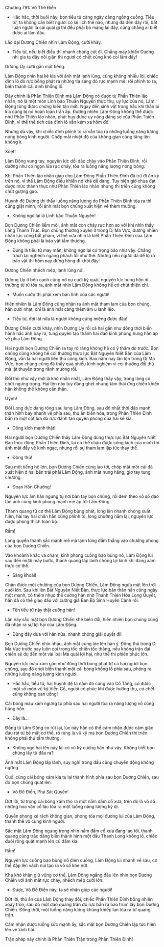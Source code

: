 




Chương 791: Võ Thê Điển


- Hắc hắc, thời buổi này, bọn tiểu tử càng ngày càng ngông cuồng. Tiểu tử, ta không cần biết ngươi có lai lịch thế nào, nhưng đã đến đây rồi, bất luận ngươi là cái quái gì thì đều phải bỏ mạng lại đây, cũng chẳng ai biết được ai làm đâu.

Lão đại Dương Chiến nhìn Lâm Động, cười khảy.

- Tiểu tử, nếu biết điều thì nhanh chóng cút đi. Chẳng may khiến Dương nhị gia ta đây nổi giận thì ngươi có chết cũng khó coi lắm đấy!

Dương Uy cười gằn một tiếng.

Lâm Động nhìn hai kẻ kia với ánh mắt lạnh lùng, cũng không nhiều lời, chiếc đỉnh lô đỏ rực bỗng phát ra những tia sáng đỏ rực mạnh mẽ, rồi phình to ra, biến thành cái đỉnh khổng lồ.

Đây chính là Phần Thiên Đỉnh mà Lâm Động có được từ Phần Thiên lão nhân, nó là một món Linh bảo Thuần Nguyên thực thụ, uy lực của nó, Lâm Động từng được chứng kiến tận mắt. Ngay đến sinh vật trong hắc khí thần bí kia cũng bị nó hoàn toàn trấn áp. Đương nhiên Lâm Động không thể được như Phần Thiên lão nhân, phát huy được uy năng đáng sợ của Phần Thiên Đỉnh, vì thế thể tích của đỉnh lô vẫn kém xa hôm đó.

Nhưng dù vậy, khi chiếc đỉnh phình to ra vẫn tỏa ra những luồng năng lượng nóng bỏng kinh người. Chớp mắt nhiệt độ của không gian cũng tăng lên không ít.

Xoẹt!

Lâm Động vung tay, nguyên lực dồi dào chảy vào Phần Thiên Đỉnh, rồi dường như có ngọn lửa rực cháy, tỏa ra luồng năng lượng nóng bỏng.

Khi Phần Thiên lão nhân giao cho Lâm Động Phần Thiên Đỉnh đã trừ đi ấn ký trên nó, vì thế Lâm Động điều khiến nó khá dễ dàng. Tuy hiện giờ chưa đạt được mức thành thục như Phần Thiên lão nhân nhưng thi triển cũng không chút gượng gạo.

Huynh đệ Dương thị thấy luồng năng lượng do Phần Thiên Đỉnh tỏa ra thì cũng giật mình, rồi ánh mắt bọn chúng xuất hiện vẻ thèm thuồng.

- Không ngờ lại là Linh bảo Thuần Nguyên!

Bọn Dương Chiến liếm môi, ánh mắt còn cháy rực hơn so với khi nhìn thấy Lăng Thanh Trúc. Bọn chúng thường xuyên ở trong Dị Ma Vực, đương nhiên nhãn lực cũng bất phàm, vì thế vừa nhìn là biết Phần Thiên Đỉnh của Lâm Động không phải là bảo vật tầm thường.

- Đúng là tiểu tử may mắn, không ngờ lại có trọng bảo như vậy. Chẳng trách lại nghênh ngang phách lối như thế. Nhưng nếu ngươi đã để lộ ra bảo vật thì hôm nay đừng hòng đi khỏi đây!

Dương Chiến nhếch mép, lạnh lùng nói.

Dương Uy ở bên cạnh cũng nở nụ cười kỳ quái, nguyên lực hùng hồn dị thường từ từ tỏa ra, ánh mắt nhìn Lâm Động không hề có chút thiện chí.

- Muốn cướp thì phải xem bản lĩnh của các ngươi!

Hiển nhiên là Lâm Động cũng nhận ra ánh mắt tham lam của bọn chúng, hắn cười nhạt, chỉ là ánh mắt càng thêm âm u lạnh lẽo.

- Tiểu tử, đợi lát nữa là ngươi không cứng miệng được đâu!

Dương Chiến cười khảy, nhìn Dương Uy rồi cả hai gần như đồng thời biến hành hắc ảnh bay ra, tung quyền tạo thành hai đạo kình phong hung hãn ập về phía Lâm Động.

Hai người bọn Dương Chiến ra tay rõ ràng không hề có ý thăm dò trước. Bọn chúng cũng không hề coi thường thực lực Bát Nguyên Niết Bàn của Lâm Động, vẫn là hai người liên thủ công kích. Bao năm nay lăn lộn trong Dị Ma Vực, bọn chúng cũng đã thấy quá nhiều kinh nghiệm vì coi thường đối thủ mà lật thuyền trong rãnh mương rồi.

Đối thủ như vậy mới là khó nhằn nhất, Lâm Động thấy vậy, trong lòng có chút ngưng trọng. Hai tên này tuy đáng ghét nhưng tâm thái ứng chiến khiến hắn không thể không cẩn thận.

Uỳnh!

Đôi Long dực dang rộng sau lưng Lâm Động, sau đó nhất thời đập mạnh, thân hình bay nhanh về phía sau, thủ ấn biến hóa, trong Phần Thiên Đỉnh bắn ra một cột lửa đỏ rực đánh tan quyền phong của hai kẻ kia.

- Công kích mạnh thật!

Hai người bọn Dương Chiến thấy Lâm Động dùng thực lực Bát Nguyên Niết Bàn thúc động Phần Thiên Đỉnh, lại có thể chặn được công kích của mình thì ánh mắt đầy vẻ kinh ngạc, nhưng rồi sự tham lam lập tức thay thế.

- Động thủ!

Sau một tiếng hô lớn, bọn Dương Chiến cùng lao tới, chớp mắt một cái đã xuất hiện ở hai bên trái phải Lâm Động, ánh mắt hung hăng, giơ tay tung chưởng.

- Đoạn Hồn Chưởng!

Nguyên lực âm hàn ngưng tụ nơi bàn tay bọn chúng, rồi đem theo vô số đạo tàn ảnh cùng kình phong mạnh mẽ ập tới Lâm Động.

Thanh quang từ cơ thể Lâm Động bùng phát, long lân nhanh chóng xuất hiện, hai tay hai chân hắn cũng phình to, long chưởng nắm lại, nguyên lực được phóng thích toàn bộ.

Rầm!

Long quyền thanh sắc mạnh mẽ mà lạnh lùng đấm thẳng vào chưởng phong của bọn Dương Chiến.

Vào khoảnh khắc va chạm, kình phong cuồng bạo bùng nổ, Lâm Động lùi sau đến mười mấy bước, thanh quang lấp lánh chống lại kình khí đang xâm thực cơ thể.

- Sảng khoái!

Chặn được một chưởng của bọn Dương Chiến, Lâm Động ngửa mặt lên trời cười lớn. Sau khi lên Bát Nguyên Niết Bàn, thực lực bản thân hắn cũng ngày một mạnh, có thêm nhục thể cường hãn nhờ Thanh Thiên Hóa Long Quyết, hắn đã có thể giao đấu với cường giả Bán Bộ Sinh Huyền Cảnh rồi.

- Tên tiểu tử này thật cường hãn!

Lần này sắc mặt bọn Dương Chiến khẽ biến đổi, hiển nhiên bọn chúng cũng đã nhận ra sự lợi hại của Lâm Động.

- Đừng dây dưa với hắn nữa, nhanh chóng giải quyết đi!

Bọn Dương Chiến nhìn nhau, ánh mắt cùng lóe lên hàn ý. Động thủ trong Dị Ma Vực trước nay luôn coi trọng tốc chiến tốc thắng, nếu không trận đại chiến sẽ dụ đến một vài loài Ma quái lợi hại, như thế thì phiền phức lớn.

Nguyên lực màu xám gần như đồng thời bùng phát từ cả hai người bọn chúng, sau đó chợt biến thành một cái bóng khổng lồ phía sau, phóng ra những luồng năng lượng kinh người.

- Hắc hắc, tiểu tử, hai huynh đệ ta năm đó cũng vào Cổ Tàng, có được một số môn vũ kỹ Viễn Cổ, ngươi có phúc khí được hưởng thụ, có chết cũng không oan uổng!

Cái bóng màu xám ngưng tụ phía sau hai người tỏa ra năng lượng vô cùng hùng hồn.

- Đây là…

Đồng tử Lâm Động co rút lại, lúc này hắn có thể cảm nhận được cảm giác đau rát từ bề mặt cơ thể, rõ ràng là vũ kỹ mà bọn Dương Chiến thi triển không phải thứ tầm thường.

- Không ngờ hai tên này lại có vũ kỹ cường hãn như vậy. Không biết bọn chúng lấy từ đâu ra?

Ánh mắt Lâm Động lấp lánh, suy nghĩ trong đầu cũng chuyển động không ngừng.

Cuối cùng cái bóng xám kia tụ lại thành hình phía sau bọn Dương Chiến, sau đó bọn chúng quát lên:

- Võ Đế Điển, Phá Sát Quyền!

Dứt lời, từ trong cái bóng xám thò ra một nắm đấm cổ xưa, trên đó là vô số những hoa văn cổ lão tỏa ra một luồng năng lượng kỳ dị.

Quyền phong xé rách không gian, phong tỏa mọi đường lui của Lâm Động, thanh thế vô cùng kinh người.

Sắc mặt Lâm Động ngưng trọng nhìn nắm đấm cổ xưa đang lao tới, thanh quang cũng trào dâng biến thành hình một đầu Thanh Long khổng lồ, chiếc đuôi rồng quật mạnh lên cú đấm kia.

Rầm!

Nguyên lực cuồng bạo bùng nổ điên cuồng, Lâm Động lùi nhanh về sau, cơ thể đập lên vách núi tạo ra vô số khe nứt.

Khá khó khăn giữ vững cơ thể, Lâm Động ngẩng đầu lên nhìn bọn Dương Chiến với ánh mắt rực cháy, nhếch mép cười lớn:

- Được, Võ Đế Điển này, ta sẽ nhận giúp các ngươi!

Dứt lời, thủ ấn của Lâm Động thay đổi, chiếc Phần Thiên Đỉnh bỗng nhiên xoay tròn, sau đó một đạo quang trận đỏ rực bắn ra bao trùm lấy bọn Dương Chiến. Đồng thời, một luồng năng lượng khủng khiếp lan tỏa ra từ quang trận.

Cảm nhận được luồng sức mạnh ấy, sắc mặt bọn Dương Chiến lập tức hiện lên vẻ kinh hãi.

Trận pháp này chính là Phần Thiên Trận trong Phần Thiên Đỉnh!




